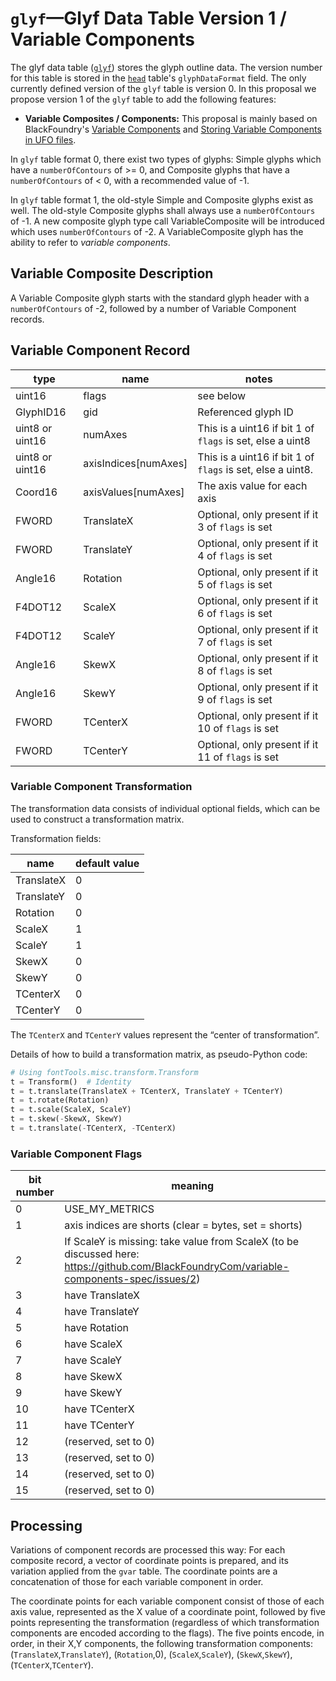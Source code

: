 # `glyf`—Glyf Data Table Version 1 / Variable Components

The glyf data table ([`glyf`](https://docs.microsoft.com/en-us/typography/opentype/spec/glyf)) stores the glyph outline data.  The version number for this table is stored in the [`head`](https://docs.microsoft.com/en-us/typography/opentype/spec/head) table's `glyphDataFormat` field.  The only currently defined version of the `glyf` table is version 0.  In this proposal we propose version 1 of the `glyf` table to add the following features:

* **Variable Composites / Components:** This proposal is mainly based on BlackFoundry's [Variable Components](https://github.com/BlackFoundryCom/variable-components-spec) and [Storing Variable Components in UFO files](https://github.com/BlackFoundryCom/variable-components-in-ufo).

In `glyf` table format 0, there exist two types of glyphs: Simple glyphs which have a `numberOfContours` of >= 0, and Composite glyphs that have a `numberOfContours` of < 0, with a recommended value of -1.

In `glyf` table format 1, the old-style Simple and Composite glyphs exist as well. The old-style Composite glyphs shall always use a `numberOfContours` of -1. A new composite glyph type call VariableComposite will be introduced which uses `numberOfContours` of -2. A VariableComposite glyph has the ability to refer to _variable components_.


## Variable Composite Description

A Variable Composite glyph starts with the standard glyph header with a `numberOfContours` of -2, followed by a number of Variable Component records.


## Variable Component Record


| type | name | notes |
|-|-|-|
| uint16 | flags | see below |
| GlyphID16 | gid | Referenced glyph ID |
| uint8 or uint16 | numAxes | This is a uint16 if bit 1 of `flags` is set, else a uint8 |
| uint8 or uint16 | axisIndices[numAxes] | This is a uint16 if bit 1 of `flags` is set, else a uint8. |
| Coord16 | axisValues[numAxes] | The axis value for each axis |
| FWORD | TranslateX | Optional, only present if it 3 of `flags` is set |
| FWORD |  TranslateY | Optional, only present if it 4 of `flags` is set |
| Angle16 | Rotation | Optional, only present if it 5 of `flags` is set |
| F4DOT12 | ScaleX | Optional, only present if it 6 of `flags` is set |
| F4DOT12 | ScaleY | Optional, only present if it 7 of `flags` is set |
| Angle16 | SkewX | Optional, only present if it 8 of `flags` is set |
| Angle16 | SkewY | Optional, only present if it 9 of `flags` is set |
| FWORD | TCenterX | Optional, only present if it 10 of `flags` is set |
| FWORD |  TCenterY | Optional, only present if it 11 of `flags` is set |


### Variable Component Transformation

The transformation data consists of individual optional fields, which can be
used to construct a transformation matrix.

Transformation fields:

| name | default value |
|-|-|
| TranslateX | 0 |
| TranslateY | 0 |
| Rotation | 0 |
| ScaleX | 1 |
| ScaleY | 1 |
| SkewX | 0 |
| SkewY | 0 |
| TCenterX | 0 |
| TCenterY | 0 |

The `TCenterX` and `TCenterY` values represent the “center of transformation”.

Details of how to build a transformation matrix, as pseudo-Python code:

```python
# Using fontTools.misc.transform.Transform
t = Transform()  # Identity
t = t.translate(TranslateX + TCenterX, TranslateY + TCenterY)
t = t.rotate(Rotation)
t = t.scale(ScaleX, ScaleY)
t = t.skew(-SkewX, SkewY)
t = t.translate(-TCenterX, -TCenterX)
```

### Variable Component Flags

| bit number | meaning |
|-|-|
| 0 | USE_MY_METRICS |
| 1 | axis indices are shorts (clear = bytes, set = shorts) |
| 2 | If ScaleY is missing: take value from ScaleX (to be discussed here: https://github.com/BlackFoundryCom/variable-components-spec/issues/2) |
| 3 | have TranslateX |
| 4 | have TranslateY |
| 5 | have Rotation |
| 6 | have ScaleX |
| 7 | have ScaleY |
| 8 | have SkewX |
| 9 | have SkewY |
| 10 | have TCenterX |
| 11 | have TCenterY |
| 12 | (reserved, set to 0) |
| 13 | (reserved, set to 0) |
| 14 | (reserved, set to 0) |
| 15 | (reserved, set to 0) |

## Processing

Variations of component records are processed this way: For each composite record, a vector of coordinate points is prepared, and its variation applied from the `gvar` table. The coordinate points are a concatenation of those for each variable component in order.

The coordinate points for each variable component consist of those of each axis value, represented as the X value of a coordinate point, followed by five points representing the transformation (regardless of which transformation components are encoded according to the flags). The five points encode, in order, in their X,Y components, the following transformation components: (`TranslateX`,`TranslateY`), (`Rotation`,0), (`ScaleX`,`ScaleY`), (`SkewX`,`SkewY`), (`TCenterX`,`TCenterY`).


